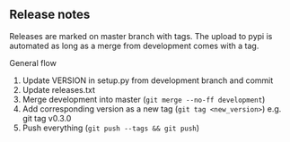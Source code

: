 Release notes
-------------

Releases are marked on master branch with tags. The upload to pypi is automated as long as a merge
from development comes with a tag.

General flow

  1. Update VERSION in setup.py from development branch and commit
  2. Update releases.txt
  3. Merge development into master (`git merge --no-ff development`)
  4. Add corresponding version as a new tag (`git tag <new_version>`) e.g. git tag v0.3.0
  5. Push everything (`git push --tags && git push`)

